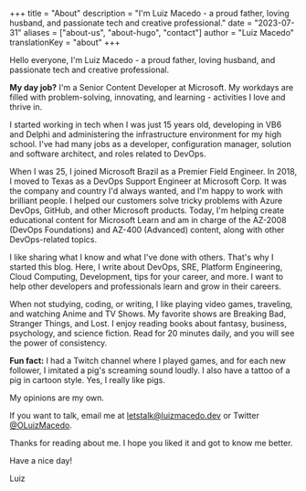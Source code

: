 +++
title = "About"
description = "I'm Luiz Macedo - a proud father, loving husband, and passionate tech and creative professional."
date = "2023-07-31"
aliases = ["about-us", "about-hugo", "contact"]
author = "Luiz Macedo"
translationKey = "about"
+++

Hello everyone, I'm Luiz Macedo - a proud father, loving husband, and passionate tech and creative professional.

**My day job?** I'm a Senior Content Developer at Microsoft. My workdays are filled with problem-solving, innovating, and learning - activities I love and thrive in.

I started working in tech when I was just 15 years old, developing in VB6 and Delphi and administering the infrastructure environment for my high school. I've had many jobs as a developer, configuration manager, solution and software architect, and roles related to DevOps.

When I was 25, I joined Microsoft Brazil as a Premier Field Engineer. In 2018, I moved to Texas as a DevOps Support Engineer at Microsoft Corp. It was the company and country I'd always wanted, and I'm happy to work with brilliant people. I helped our customers solve tricky problems with Azure DevOps, GitHub, and other Microsoft products. Today, I'm helping create educational content for Microsoft Learn and am in charge of the AZ-2008 (DevOps Foundations) and AZ-400 (Advanced) content, along with other DevOps-related topics.

I like sharing what I know and what I've done with others. That's why I started this blog. Here, I write about DevOps, SRE, Platform Engineering, Cloud Computing, Development, tips for your career, and more. I want to help other developers and professionals learn and grow in their careers.

When not studying, coding, or writing, I like playing video games, traveling, and watching Anime and TV Shows. My favorite shows are Breaking Bad, Stranger Things, and Lost. I enjoy reading books about fantasy, business, psychology, and science fiction. Read for 20 minutes daily, and you will see the power of consistency.

**Fun fact:** I had a Twitch channel where I played games, and for each new follower, I imitated a pig's screaming sound loudly. I also have a tattoo of a pig in cartoon style. Yes, I really like pigs.

My opinions are my own.

If you want to talk, email me at <letstalk@luizmacedo.dev> or Twitter [@OLuizMacedo](https://twitter.com/OLuizMacedo).

Thanks for reading about me. I hope you liked it and got to know me better.

Have a nice day!

Luiz
